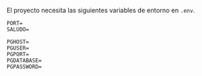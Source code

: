 El proyecto necesita las siguientes variables de entorno en `.env`. 

```
PORT=
SALUDO=

PGHOST=
PGUSER=
PGPORT=
PGDATABASE=
PGPASSWORD=
```